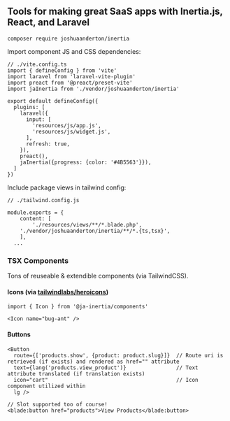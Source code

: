 ## Tools for making great SaaS apps with Inertia.js, React, and Laravel

```
composer require joshuaanderton/inertia
```

Import component JS and CSS dependencies:
```
// ./vite.config.ts
import { defineConfig } from 'vite'
import laravel from 'laravel-vite-plugin'
import preact from '@preact/preset-vite'
import jaInertia from './vendor/joshuaanderton/inertia'

export default defineConfig({
  plugins: [
    laravel({
      input: [
        'resources/js/app.js',
        'resources/js/widget.js',
      ],
      refresh: true,
    }),
    preact(),
    jaInertia({progress: {color: '#4B5563'}}),
  ]
})
```

Include package views in tailwind config:
```
// ./tailwind.config.js

module.exports = {
	content: [
		'./resources/views/**/*.blade.php',
    './vendor/joshuaanderton/inertia/**/*.{ts,tsx}',
	],
  ...
```

### TSX Components
Tons of reuseable & extendible components (via TailwindCSS).

#### Icons (via [tailwindlabs/heroicons](https://github.com/tailwindlabs/heroicons))
```
import { Icon } from '@ja-inertia/components'

<Icon name="bug-ant" />
```

#### Buttons
```
<Button
  route={['products.show', {product: product.slug}]}  // Route uri is retrieved (if exists) and rendered as href="" attribute
  text={lang('products.view_product')}                // Text attribute translated (if translation exists)
  icon="cart"                                         // Icon component utilized within
  lg />

// Slot supported too of course!
<blade:button href="products">View Products</blade:button>
```
